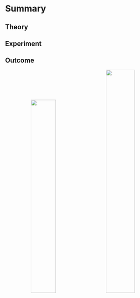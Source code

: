 # Summary

## Theory

## Experiment

## Outcome
<div align=center><img width=40% src="https://user-images.githubusercontent.com/26044795/208961436-21f014dd-26d1-4273-a6ed-f2f4a88bfb0e.png"> &emsp; &emsp; <img width=43% src="https://user-images.githubusercontent.com/26044795/208961887-bac93b34-e4d5-4483-8653-979b3938019d.png"></div>






